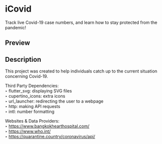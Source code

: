 # iCovid

Track live Covid-19 case numbers, and learn how to stay protected from the pandemic! 

## Preview


## Description

This project was created to help individuals catch up to the current situation concerning Covid-19. 
 
Third Party Dependencies:\
‣ flutter_svg: displaying SVG files\
‣ cupertino_icons: extra icons\
‣ url_launcher: redirecting the user to a webpage\
‣ http: making API requests\
‣ intl: number formatting

Websites & Data Providers:\
‣ https://www.bangkokhearthospital.com/ \
‣ https://www.who.int/ \
‣ https://quarantine.country/coronavirus/api/
